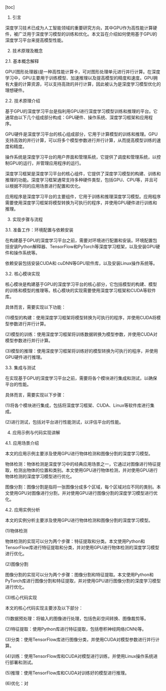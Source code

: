 
[toc]                    
                
                
1. 引言

深度学习技术已成为人工智能领域的重要研究方向，其中GPU作为高性能计算硬件，被广泛用于深度学习模型的训练和优化。本文旨在介绍如何使用基于GPU的深度学习平台来提高模型性能。

2. 技术原理及概念

2.1. 基本概念解释

GPU(图形处理器)是一种高性能计算卡，可对图形处理单元进行并行计算。在深度学习中，GPU主要用于训练模型、加速推理以及提高模型的精度和速度。GPU拥有大量的计算资源，可以支持高效的并行计算，因此被认为是深度学习模型优化的理想硬件。

2.2. 技术原理介绍

基于GPU的深度学习平台是指利用GPU进行深度学习模型训练和推理的平台。它通常由以下几个组成部分构成：GPU硬件、操作系统、深度学习框架和应用程序。

GPU硬件是深度学习平台的核心组成部分，它用于计算模型的训练和推理。GPU支持高效的并行计算，可以将多个模型参数进行并行计算，从而提高模型训练的速度和精度。

操作系统是深度学习平台的用户界面和管理系统，它提供了调度和管理系统，以控制GPU的运行，并管理应用程序的运行。

深度学习框架是深度学习平台的核心组件，它提供了深度学习模型的构建、训练和推理的功能。深度学习框架通常支持多种硬件类型，包括GPU、CPU等，并且可以根据不同的应用场景进行配置和优化。

应用程序是深度学习平台的主要组件，它用于训练和推理深度学习模型。应用程序需要使用深度学习框架将模型转换为可执行的程序，并使用GPU硬件进行训练和推理。

3. 实现步骤与流程

3.1. 准备工作：环境配置与依赖安装

在构建基于GPU的深度学习平台之前，需要对环境进行配置和安装。环境配置包括安装Python解释器、TensorFlow和PyTorch等深度学习框架，以及安装GPU硬件和操作系统等。

依赖安装包括安装CUDA和 cuDNN等GPU软件库，以及安装Linux操作系统等。

3.2. 核心模块实现

核心模块是构建基于GPU的深度学习平台的核心部分，它包括模型的构建、模型的训练和模型的推理等。核心模块的实现需要使用深度学习框架和CUDA等软件库。

具体而言，需要实现以下功能：

(1)模型的构建：使用深度学习框架将模型转换为可执行的程序，并使用CUDA将模型参数进行并行计算。

(2)模型的训练：使用深度学习框架将训练数据转换为模型参数，并使用CUDA对模型参数进行并行计算。

(3)模型的推理：使用深度学习框架将训练好的模型转换为可执行的程序，并使用GPU硬件进行推理。

3.3. 集成与测试

在实现基于GPU的深度学习平台之前，需要将各个模块进行集成和测试，以确保平台的性能。

具体而言，需要实现以下步骤：

(1)将各个模块进行集成，包括将深度学习框架、CUDA、Linux等软件库进行集成。

(2)进行测试，包括对平台进行性能测试，以评估平台的性能。

4. 应用示例与代码实现讲解

4.1. 应用场景介绍

本文的应用示例主要涉及使用GPU进行物体检测和图像分割的深度学习模型。

物体检测：物体检测是深度学习中的经典应用场景之一，它通过对图像进行特征提取，检测出物体的位置和类别。本文使用GPU进行物体检测，并对使用GPU进行物体检测的深度学习模型进行优化。

图像分割：图像分割是指将一张图像分成多个区域，每个区域对应不同的类别。本文使用GPU对图像进行分割，并对使用GPU进行图像分割的深度学习模型进行优化。

4.2. 应用实例分析

本文的实例分析主要涉及使用GPU进行物体检测和图像分割的深度学习模型。

(1)物体检测

物体检测的实现可以分为两个步骤：特征提取和分类。本文使用Python和TensorFlow库进行特征提取和分类，并对使用GPU进行物体检测的深度学习模型进行优化。

(2)图像分割

图像分割的实现可以分为两个步骤：图像分割和特征提取。本文使用Python和PyTorch库进行图像分割和特征提取，并对使用GPU进行图像分割的深度学习模型进行优化。

(3)核心代码实现

本文的核心代码实现主要涉及以下部分：

(1)数据预处理：将输入的图像进行处理，包括色彩空间转换、图像裁剪等。

(2)特征提取：使用Python库进行特征提取，包括卷积神经网络(CNN)等。

(3)分类：使用TensorFlow库进行图像分类，并使用CUDA对模型参数进行并行计算。

(4)训练：使用TensorFlow库和CUDA对模型进行训练，并使用Linux操作系统进行部署和测试。

(5)推理：使用TensorFlow库和CUDA对训练好的模型进行推理。

(6)优化：对

